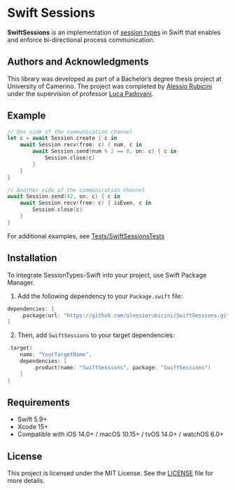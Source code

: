 # Swift Sessions

**SwiftSessions** is an implementation of [session types](https://en.wikipedia.org/wiki/Session_type) in Swift that enables and enforce bi-directional process communication.

## Authors and Acknowledgments

This library was developed as part of a Bachelor’s degree thesis project at University of Camerino. The project was completed by [Alessio Rubicini](https://github.com/alessiorubicini) under the supervision of professor [Luca Padovani](https://github.com/boystrange).

## Example

```swift
// One side of the communication channel
let c = await Session.create { c in
    await Session.recv(from: c) { num, c in
        await Session.send(num % 2 == 0, on: c) { c in
            Session.close(c)
        }
    }
}

// Another side of the communication channel
await Session.send(42, on: c) { c in
    await Session.recv(from: c) { isEven, c in
        Session.close(c)
    }
}
```

For additional examples, see [Tests/SwiftSessionsTests](Tests/SwiftSessionsTests)

## Installation

To integrate SessionTypes-Swift into your project, use Swift Package Manager. 

1. Add the following dependency to your `Package.swift` file:

```swift
dependencies: [
    .package(url: "https://github.com/alessiorubicini/SwiftSessions.git", .upToNextMajor(from: "1.0.0"))
]
```

2. Then, add `SwiftSessions` to your target dependencies:

```swift
.target(
    name: "YourTargetName",
    dependencies: [
        .product(name: "SwiftSessions", package: "SwiftSessions")
    ]
)

```

## Requirements

- Swift 5.9+
- Xcode 15+
- Compatible with iOS 14.0+ / macOS 10.15+ / tvOS 14.0+ / watchOS 6.0+

## License

This project is licensed under the MIT License. See the [LICENSE](LICENSE) file for more details.
